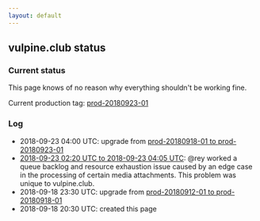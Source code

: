 ```yaml
---
layout: default
---
```


## vulpine.club status

### Current status

This page knows of no reason why everything shouldn't be working fine.

Current production tag:
[prod-20180923-01](https://github.com/vulpineclub/mastodon/releases/tag/prod-20180923-01)

### Log

- 2018-09-23 04:00 UTC: upgrade from [prod-20180918-01 to prod-20180923-01](https://github.com/vulpineclub/mastodon/compare/prod-20180918-01...prod-20180923-01)
- [2018-09-23 02:20 UTC to 2018-09-23 04:05 UTC](/status/2018-09-03-02-20-00): @rey worked a queue backlog and resource exhaustion issue caused by an edge case in the processing of certain media attachments. This problem was unique to vulpine.club.
- 2018-09-18 23:30 UTC: upgrade from [prod-20180912-01 to prod-20180918-01](https://github.com/vulpineclub/mastodon/compare/prod-20180912-01...prod-20180918-01)
- 2018-09-18 20:30 UTC: created this page
